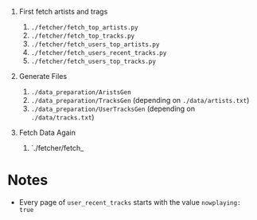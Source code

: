 1. First fetch artists and trags
    1. `./fetcher/fetch_top_artists.py`
    1. `./fetcher/fetch_top_tracks.py`
    1. `./fetcher/fetch_users_top_artists.py`
    1. `./fetcher/fetch_users_recent_tracks.py`
    1. `./fetcher/fetch_users_top_tracks.py`

1. Generate Files
    1. `./data_preparation/AristsGen`
    1. `./data_preparation/TracksGen` (depending on `./data/artists.txt`)
    1. `./data_preparation/UserTracksGen` (depending on `./data/tracks.txt`)

1. Fetch Data Again
    1. `./fetcher/fetch_


# Notes

- Every page of `user_recent_tracks` starts with the value `nowplaying: true`
